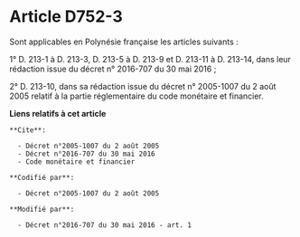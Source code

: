 # Article D752-3

Sont applicables en Polynésie française les articles suivants : 

1° D. 213-1 à D. 213-3, D. 213-5 à D. 213-9 et D. 213-11 à D. 213-14, dans leur rédaction issue du 
décret n° 2016-707 du 30 mai 2016
; 

2° D. 213-10, dans sa rédaction issue du 
décret n° 2005-1007 du 2 août 2005
relatif à la partie réglementaire du code monétaire et financier.

**Liens relatifs à cet article**

	**Cite**:

	  - Décret n°2005-1007 du 2 août 2005
	  - Décret n°2016-707 du 30 mai 2016
	  - Code monétaire et financier

	**Codifié par**:

	  - Décret n°2005-1007 du 2 août 2005

	**Modifié par**:

	  - Décret n°2016-707 du 30 mai 2016 - art. 1
